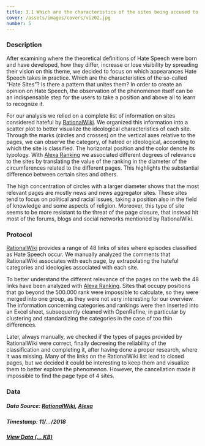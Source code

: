 ```yaml
---
title: 3.1 Which are the characteristics of the sites being accused to spread hate?
cover: /assets/images/covers/viz02.jpg
number: 5
---
```


### Description 

After examining where the theoretical definitions of Hate Speech were born and have developed, how they differ, increase or lose visibility by spreading their vision on this theme, we decided to focus on which appearances Hate Speech takes in practice. 
Which are the characteristics of the so-called “Hate Sites”? Is there a pattern that unites them? In order to create an opinion on Hate Speech, the observation of the phenomenon itself can be an indispensable step for the users to take a position and above all to learn to recognize it.

For our analysis we relied on a complete list of information on sites considered hateful by [RationalWiki](https://rationalwiki.org/wiki/Category:Internet_hate_sites).
We organized this information into a scatter plot to better visualize the ideological characteristics of each site. 
Through the marks (circles and crosses) on the vertical axes relative to the pages, we can observe the category, of hatred or ideological, according to which the site is classified. The horizontal position and the color denote its typology. With [Alexa Ranking](https://www.alexa.com/) we associated different degrees of relevance to the sites by translating the value of the ranking in the diameter of the circumferences related to the different pages. This highlights the substantial difference between certain sites and others.

The high concentration of circles with a larger diameter shows that the most relevant pages are mostly news and news aggregator sites. These sites tend to focus on political and racial issues, taking a position also in the field of knowledge and some aspects of religion.
Moreover, this type of site seems to be more resistant to the threat of the page closure, that instead hit most of the forums, blogs and social networks mentioned by RationalWiki.


### Protocol

[RationalWiki](https://rationalwiki.org/wiki/Category:Internet_hate_sites) provides a range of 48 links of sites where episodes classified as Hate Speech occur. 
We manually analyzed the comments that RationalWiki associates with each page, by extrapolating the hateful categories and ideologies associated with each site.

To better understand the different relevance of the pages on the web the 48 links have been analyzed with [Alexa Ranking](https://www.alexa.com/). Sites that occupy positions that go beyond the 500.000 rank were impossible to calculate, so they were merged into one group, as they were not very interesting for our overview.
The information concerning categories and rankings were then inserted into an Excel sheet, subsequently cleaned with OpenRefine, in particular by clustering and standardizing the categories in the case of too thin differences.

Later, always manually, we checked if the types of pages provided by RationalWiki were correct, finally decreeing the reliability of the classification and completing it, after having done a proper research, where it was missing.
Many of the links on the RationalWiki list lead to closed pages, but we decided it could be interesting to keep them and visualize them to better explore the phenomenon. However, the cancellation made it impossible to find the page type of 4 sites. 


### Data
##### Data Source: [RationalWiki](https://rationalwiki.org/wiki/Category:Internet_hate_sites), [Alexa](https://www.alexa.com/)
##### Timestamp: 11/.../2018
##### [View Data (... KB)](http://densitydesign.org/)
